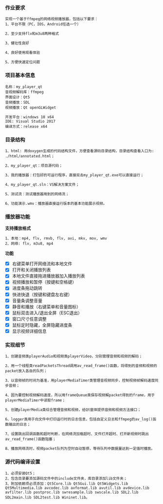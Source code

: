 ### 作业要求

	实现一个基于ffmpeg的网络视频播放器，包括以下要求：
	1、平台不限（PC，IOS，Android任选一个）

	2、至少支持flv和m3u8两种格式

	3、健壮性良好

	4、良好使用观看体验

	5、方便快速定位问题

### 项目基本信息
    
    名称：my_player_qt
    音视频解码库：ffmpeg
    界面设计：Qt5
    音频播放：SDL
    视频播放：Qt openGLWidget
    
    开发平台：windows 10 x64
    IDE: Visual Studio 2017
    编译方式：release x64
    
### 目录结构
    1、html: 用doxygen生成的代码结构文件，方便查看源码目录结构，目录结构查看入口为: ./html/annotated.html；

    2、my_player_qt：项目源代码；

    3、我的播放器：打包好的可运行程序，直接双击my_player_qt.exe可以直接运行；
    
    4、my_player_qt.sln：VS解决方案文件；
    
    5、测试流：测试播放器用到的网络流；
	
	6、功能演示.wmv：播放器直接运行版本的基本功能展示视频。

### 播放器功能
**支持播放格式**

    1、本地：mp4, flv, rmvb, flv, avi, mkv, mov, wmv 
    2、网络: flv, m3u8, mp4

**功能**

- [x] 右键菜单打开网络流和本地文件
- [x] 打开和关闭播放列表
- [x] 本地文件直接拖进播放器加入播放列表
- [x] 视频播放和暂停（按键和空格键）
- [x] 进度条拖动跳转
- [x] 快进快退（按键和键盘左右键）
- [x] 音量条调整音量
- [x] 静音和播放（右键菜单和音量图标）
- [x] 鼠标双击进入/退出全屏（ESC退出）
- [x] 窗口尺寸任意调整
- [x] 鼠标定时隐藏，全屏隐藏进度条
- [x] 显示视频详细信息

### 实现细节

	1、创建音频类playerAudio和视频类playerVideo，分别管理音频和视频的解码；

	2、用一个线程类readPacketsThread调用av_read_frame()函数，将得到的音频和视频的packet放入各自的队列；

	3、以音频帧的时间为基准，用playerMediaTimer类管理音视频同步，控制视频帧解码速度同步音频；

	4、因为要控制视频解码速度，所以用frameQueue类保存视频解packet得到的frame，用于playerMediaTimer中读取frame；

	5、创建playerMedia类综合管理音频和视频，给Qt窗体提供音频和视频方法接口；

	6、logger类用于向文件中打印运行时的日志信息，包括自定义日志和ffmpeg的av_log()函数输出的日志；

	7、设置跳出回调函数和超时判断，在网络流加载超时、文件打开超时、打开新视频时跳出av_read_frame()函数阻塞；

	8、播放网络流时，视频packet队列为空时自动暂停，等待队列中数据量达到一定值时播放。

### 源代码编译设置
    
    1、必须安装Qt5；
    2、包含目录要添加源码文件中的include文件夹，库目录添加lib文件夹；
    3、附加依赖项必须添加：Qt5Core.lib Qt5Gui.lib Qt5Widgets.lib Qt5Multimedia.lib avcodec.lib avformat.lib avutil.lib avdevice.lib avfilter.lib postproc.lib swresample.lib swscale.lib SDL2.lib SDL2main.lib SDL2test.lib Wininet.lib。
	